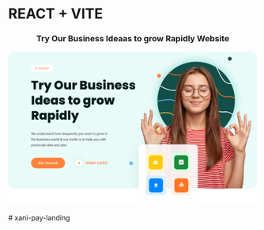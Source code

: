 # REACT + VITE

<div align="center">

### Try Our Business Ideaas to grow Rapidly Website

![Banner](.github/Hero.png)

</div># xani-pay-landing
